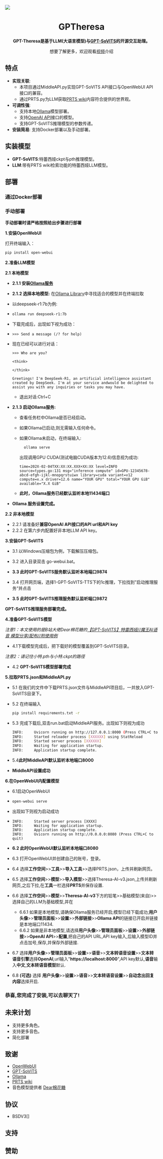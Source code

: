 ![](https://raw.githubusercontent.com/TTTTTony32/GPTheresa/main/src/banner.jpg)
<div align="center">

# GPTheresa
**GPT-Theresa是基于LLM(大语言模型)与[GPT-SoVITS](https://github.com/RVC-Boss/GPT-SoVITS)的开源交互助理。**

想要了解更多，欢迎观看[视频](links_for_bilibili)介绍
</div>

## 特点


- **实现关联**: 
  - 本项目通过MiddleAPI.py实现GPT-SoVITS API接口与OpenWebUI API 接口的兼容。
  - 通过PRTS.py为LLM获取[PRTS wiki](https://prts.wiki)内容符合提供的世界观。
- **可调性强**:
  - 支持本地[Ollama](https://github.com/ollama/ollama)模型部署。
  - 支持[OpenAI API](https://openai.com/api/)接口的模型。
  - 支持GPT-SoVITS推理模型的参数传递。
- **安装简易**: 支持Docker部署以及手动部署。
## 实装模型
- **GPT-SoVITS**:特蕾西娅ckpt与pth推理模型。
- **LLM**:带有PRTS wiki检索功能的特蕾西娅LLM模型。

## 部署
### 通过Docker部署
### 手动部署
**手动部署时请严格按照给出步骤进行部署**

**1.安装OpenWebUI**

打开终端输入：
```bash
pip install open-webui
```

**2.准备LLM模型**

**2.1 本地模型**

- **2.1.1 安装[Ollama服务](https://ollama.com/download)**

- **2.1.2 选择本地模型:** 在[Ollama Library](https://ollama.com/library)中寻找适合的模型并在终端拉取

- 以deepseek-r1:7b为例:

- ```bash
  ollama run deepseek-r1:7b
  ```
- 下载完成后，出现如下视为成功：
- ```user
  >>> Send a message (/? for help)
  ```
- 现在已经可以进行对话：
  ```user
  >>> Who are you?
  ```
  ```deepseekr1:7b
  <think>

  </think>

  Greetings! I'm DeepSeek-R1, an artificial intelligence assistant created by DeepSeek. I'm at your service andwould be delighted to assist you with any inquiries or tasks you may have.
  ```
  - 退出对话:Ctrl+C

- **2.1.3 启动Ollama服务:**
  - 查看任务栏中Ollama是否已经启动。
  - 如果Ollama已启动,则无需输入任何命令。
  - 如果Ollama未启动，在终端输入:
    ```bash
      ollama serve
      ```
    出现调用GPU CUDA(测试电脑CUDA版本为12.6)信息视为成功:

    ```output
    time=202X-02-04TXX:XX:XX.XXX+XX:XX level=INFO source=types.go:131 msg="inference compute" id=GPU-12345678-abcd-efgh-ijkl-mnopqrstuiwx library=cuda variant=v12 compute=x.x driver=12.6 name="YOUR GPU" total="YOUR GPU GiB" available="X.X GiB"
    ```
  - **此时，Ollama服务已经默认监听本地11434端口**
- **Ollama 服务设置完成。**


**2.2 非本地模型**

- 2.2.1 请准备好**兼容OpenAI API接口的API url和API key**
- 2.2.2 在第六步内配置好非本地LLM API key。


**3.安装GPT-SoVITS**

- 3.1 以Windows压缩包为例，下载解压压缩包。 

- 3.2 进入目录双击 go-webui.bat。

- **3.3 此时GPT-SoVITS服务默认监听本地端口9874**

- 3.4 打开网页端，选择1-GPT-SoVITS-TTS下的1c推理，下拉找到”启动推理服务“并点击

- **3.5 此时GPT-SoVITS推理服务默认监听端口9872**

**GPT-SoVITS推理服务部署完成。**

**4.准备GPT-SoVITS模型**

*注意1：本文使用的是B站大佬Dear棉花糖的[【GPT-SoVITS】特雷西娅//魔王AI语音 模型分享/配布//附使用例](https://www.bilibili.com/video/BV1bH4y137Dn)*

- 4.1下载模型完成后，把下载好的模型覆盖到GPT-SoVITS目录。

*注意2：请记住小特.pth与小特.ckpt的路径*

- 4.2 **GPT-SoVITS模型部署完成**

**5.拉取PRTS.json和MiddleAPI.py**

- 5.1 在我们的文件中下载PRTS.json文件与MiddleAPI项目后，一并放入GPT-SoVITS目录下。
- 5.2 在终端输入
   ```bash
   pip install requirements.txt -r
   ```
- 5.3 完成下载后,双击run.bat启动MiddleAPI服务。出现如下则视为成功
   ```bash
   INFO:     Uvicorn running on http://127.0.0.1:8000 (Press CTRL+C to quit)
   INFO:     Started reloader process [XXXXXX] using StatReload
   INFO:     Started server process [XXXXXX]
   INFO:     Waiting for application startup.
   INFO:     Application startup complete.
   ```
- 5.4**此时MiddleAPI默认监听本地端口8000**

- **MiddleAPI设置成功**

**6.在OpenWebUI内配置模型**

- 6.1启动OpenWebUI

- ```bash
  open-webui serve
  ```
- 出现如下则视为启动成功
- ```output
  INFO:     Started server process [XXXX]
  INFO:     Waiting for application startup.
  INFO:     Application startup complete.
  INFO:     Uvicorn running on http://0.0.0.0:8080 (Press CTRL+C to quit)
  ```
- **6.2 此时OpenWebUI默认监听本地端口8080**
- 6.3 打开OpenWebUI并创建自己的账号，登录。
- 6.4 选择**工作空间**>>**工具**>>**导入工具**>>选择PRTS.json，上传并刷新网页。
- 6.5 选择**工作空间**>>**模型**>>**导入模型**>>选择Theresa-AI-v3.json,上传并刷新网页,之后下拉,在**工具**一栏选择**PRTS**并保存设置.
- 6.6 选择**工作空间**>>**模型**>>**Theresa-AI-v3**下方的铅笔>>基础模型(来自)>>选择自己的LLM为基础模型,并在
  - 6.6.1 如果是本地模型,请确保Ollama服务已经开启;模型已经下载成功;**用户头像**>>**管理员面板**>>**设置**>>**外部链接**>>**Ollama API**的链接已开启并链接是本地端口11434.
  - 6.6.2 如果是非本地模型,请选择**用户头像**>>**管理员面板**>>**设置**>>**外部链接**>>**OpenAI API**>>**配置**,把自己的API URL,API key输入,后输入模型ID并点击加号,保存,并保存外部链接.
- 6.7 选择**用户头像**>>**管理员面板**>>**设置**>>**语音**>>**文本转语音设置**>>**文本转语音引擎**选择**OpenAI**,url输入"**https://localhost:8000**",API key默认,**语音**输入**中文**,**文本转语音模型**默认.
- 6.8 **(可选)** 选择 **用户头像**>>**设置**>>**语音**>>**文本转语音设置**>>**自动念出回复内容**选择开启.
### **恭喜,您完成了安装,可以去聊天了!**

## 未来计划
- 支持更多角色。
- 支持更多音色。
- 简化部署
## 致谢
- [OpenWebUI](https://github.com/open-webui/open-webui)
- [GPT-SoVITS](https://github.com/RVC-Boss/GPT-SoVITS)
- [Ollama](https://github.com/ollama/ollama)
- [PRTS wiki](https://prts.wiki)
- 音色模型提供者 [Dear棉花糖](https://space.bilibili.com/7044180)

## 协议
- BSDV3[]
## 支持
## 赞助
